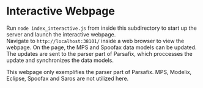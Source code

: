 Interactive Webpage
======

Run `node index_interactive.js` from inside this subdirectory to start up the server and launch the interactive webpage.\
Navigate to `http://localhost:38101/` inside a web browser to view the webpage.
On the page, the MPS and Spoofax data models can be updated. The updates are sent to the parser part of Parsafix, which proccesses the update and synchronizes the data models.

This webpage only exemplifies the parser part of Parsafix. MPS, Modelix, Eclipse, Spoofax and Saros are not utilized here.
